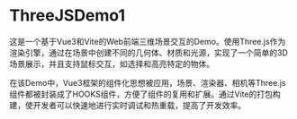 # ThreeJSDemo1
这是一个基于Vue3和Vite的Web前端三维场景交互的Demo。使用Three.js作为渲染引擎，通过在场景中创建不同的几何体、材质和光源，实现了一个简单的3D场景展示，并且支持鼠标交互，如选择和高亮特定的物体。

在该Demo中，Vue3框架的组件化思想被应用，场景、渲染器、相机等Three.js组件都被封装成了HOOKS组件，方便了组件的复用和扩展。通过Vite的打包构建，使开发者可以快速地进行实时调试和热重载，提高了开发效率。
